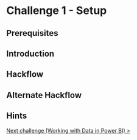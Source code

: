 # Challenge 1 - Setup

## Prerequisites

## Introduction 

## Hackflow

## Alternate Hackflow

## Hints

[Next challenge (Working with Data in Power BI) >](./02-Dataflows.md)